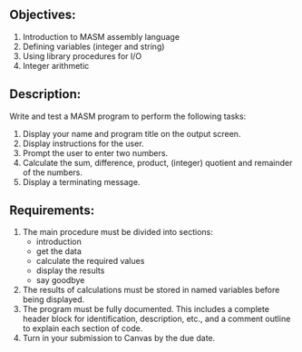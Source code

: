 ## Objectives:
1. Introduction to MASM assembly language
2. Defining variables (integer and string)
3. Using library procedures for I/O
4. Integer arithmetic
## Description:
Write and test a MASM program to perform the following tasks:
1. Display your name and program title on the output screen.
2. Display instructions for the user.
3. Prompt the user to enter two numbers.
4. Calculate the sum, difference, product, (integer) quotient and remainder of the numbers.
5. Display a terminating message.
## Requirements:
1. The main procedure must be divided into sections:
    * introduction
    * get the data
    * calculate the required values
    * display the results
    * say goodbye
2. The results of calculations must be stored in named variables before being displayed.
3. The program must be fully documented.  This includes a complete header block for identification,
description, etc., and a comment outline to explain each section of code.
4. Turn in your submission to Canvas by the due date.